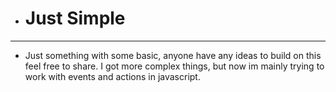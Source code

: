 - # Just Simple
---
+ Just something with some basic, anyone have any ideas to build on this feel free to share. I got more complex things, but now im mainly trying to work with events and actions in javascript.
